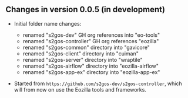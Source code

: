 ## Changes in version 0.0.5 (in development)

- Initial folder name changes:
    - renamed "s2gos-dev" GH org references into "eo-tools"
    - renamed "s2gos-controller" GH org references "eozilla"
    - renamed "s2gos-common" directory into "gavicore"
    - renamed "s2gos-client" directory into "cuiman"
    - renamed "s2gos-server" directory into "wraptile"
    - renamed "s2gos-airflow" directory into "eozilla-airflow"
    - renamed "s2gos-app-ex" directory into "eozilla-app-ex"
  
- Started from `https://github.com/s2gos-dev/s2gos-controller`, which will 
  from now on use the Eozilla tools and frameworks.
